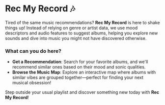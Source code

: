 # Rec My Record 🎶

Tired of the same music recommendations? **Rec My Record** is here to shake things up! Instead of relying on genre or artist data, we use mood descriptors and audio features to suggest albums, helping you explore new sounds and dive into music you might not have discovered otherwise.

### What can you do here?

- **Get a Recommendation**: Search for your favorite albums, and we'll recommend similar ones based on their mood and sonic qualities.
- **Browse the Music Map**: Explore an interactive map where albums with similar vibes are grouped together—perfect for finding your next musical obsession!

Step outside your usual playlist and discover something new today with **Rec My Record**!
